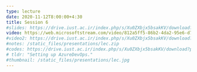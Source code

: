 ```yaml
---
type: lecture
date: 2020-11-12T8:00:00+4:30
title: Session 6
#slides: https://drive.iust.ac.ir/index.php/s/Xu0ZXbjx5bsakKV/download?path=%2FSlides&files=lab2.pdf
video: https://web.microsoftstream.com/video/812a5ff5-86b2-4da2-95e6-d7c800c3bbf7
#video2: https://drive.iust.ac.ir/index.php/s/Xu0ZXbjx5bsakKV/download?path=%2FVideos&files=lab2b.mp4
#notes: /static_files/presentations/lec.zip
#codes: https://drive.iust.ac.ir/index.php/s/Xu0ZXbjx5bsakKV/download?path=%2FCode&files=S4.zip
# tldr: "Setting up AzureDevOps."
#thumbnail: /static_files/presentations/lec.jpg
---
```

